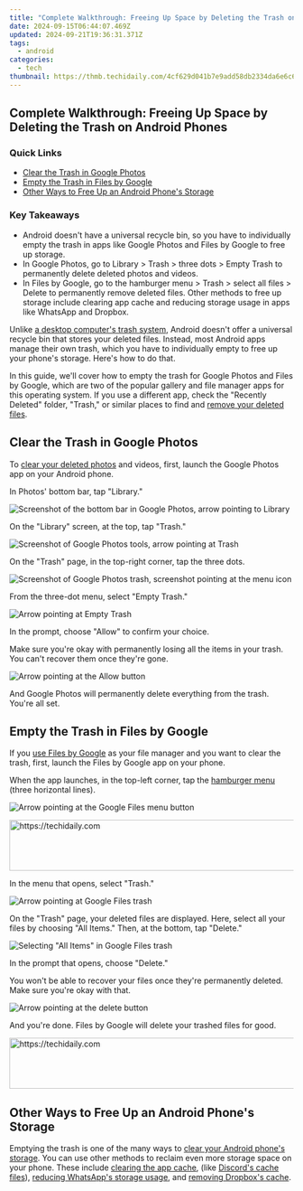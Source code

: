 ```yaml
---
title: "Complete Walkthrough: Freeing Up Space by Deleting the Trash on Android Phones"
date: 2024-09-15T06:44:07.469Z
updated: 2024-09-21T19:36:31.371Z
tags:
  - android
categories:
  - tech
thumbnail: https://thmb.techidaily.com/4cf629d041b7e9add58db2334da6e6c6bff213af23c974168630105d2e88b454.jpg
---
```


## Complete Walkthrough: Freeing Up Space by Deleting the Trash on Android Phones

### Quick Links

* [Clear the Trash in Google Photos](https://video-screen-grab.techidaily.com/new-2024-approved-top-12-tycoons-the-ultimate-challenge-for-every-gamer/)
* [Empty the Trash in Files by Google](https://article-files.techidaily.com/updated-revolutionary-techniques-to-elevate-vhs-photos-on-pcs/)
* [Other Ways to Free Up an Android Phone's Storage](https://youtube-zero.techidaily.com/izing-money-a-complete-guide-to-youtubes-revenue-features-for-2024/)

### Key Takeaways

* Android doesn't have a universal recycle bin, so you have to individually empty the trash in apps like Google Photos and Files by Google to free up storage.
* In Google Photos, go to Library > Trash > three dots > Empty Trash to permanently delete deleted photos and videos.
* In Files by Google, go to the hamburger menu > Trash > select all files > Delete to permanently remove deleted files. Other methods to free up storage include clearing app cache and reducing storage usage in apps like WhatsApp and Dropbox.

 Unlike [a desktop computer's trash system](https://some-guidance.techidaily.com/new-the-complete-powerdirector-2024-users-handbook/), Android doesn't offer a universal recycle bin that stores your deleted files. Instead, most Android apps manage their own trash, which you have to individually empty to free up your phone's storage. Here's how to do that.

 In this guide, we'll cover how to empty the trash for Google Photos and Files by Google, which are two of the popular gallery and file manager apps for this operating system. If you use a different app, check the "Recently Deleted" folder, "Trash," or similar places to find and [remove your deleted files](https://youtube-zero.techidaily.com/024-approved-the-definitive-guide-to-crafting-videos-on-youtube/).

##  Clear the Trash in Google Photos

 To [clear your deleted photos](https://screen-recording.techidaily.com/2024-approved-obs-tutorial-capturing-every-moment-of-gameplay/) and videos, first, launch the Google Photos app on your Android phone.

 In Photos' bottom bar, tap "Library."

![Screenshot of the bottom bar in Google Photos, arrow pointing to Library](https://static1.howtogeekimages.com/wordpress/wp-content/uploads/2023/11/1-google-photos-library.png) 

 On the "Library" screen, at the top, tap "Trash."

![Screenshot of Google Photos tools, arrow pointing at Trash](https://static1.howtogeekimages.com/wordpress/wp-content/uploads/2023/11/2-google-photos-trash.png) 

 On the "Trash" page, in the top-right corner, tap the three dots.

![Screenshot of Google Photos trash, screenshot pointing at the menu icon](https://static1.howtogeekimages.com/wordpress/wp-content/uploads/2023/11/3-google-photos-trash-menu.png) 

 From the three-dot menu, select "Empty Trash."

![Arrow pointing at Empty Trash](https://static1.howtogeekimages.com/wordpress/wp-content/uploads/2023/11/4-google-photos-empty-trash.png) 

 In the prompt, choose "Allow" to confirm your choice.

 Make sure you're okay with permanently losing all the items in your trash. You can't recover them once they're gone.

![Arrow pointing at the Allow button](https://static1.howtogeekimages.com/wordpress/wp-content/uploads/2023/11/5-google-photos-deletion-prompt.png) 

 And Google Photos will permanently delete everything from the trash. You're all set.

##  Empty the Trash in Files by Google

 If you [use Files by Google](https://facebook-videos.techidaily.com/updated-recorded-reality-facebook-live-2023/) as your file manager and you want to clear the trash, first, launch the Files by Google app on your phone.

 When the app launches, in the top-left corner, tap the [hamburger menu](https://review-topics.techidaily.com/recover-your-contacts-after-oppo-reno-8t-has-been-deleted-by-fonelab-android-recover-contacts/) (three horizontal lines).

![Arrow pointing at the Google Files menu button](https://static1.howtogeekimages.com/wordpress/wp-content/uploads/2023/11/6-files-by-google-menu.png) 

<!-- affiliate ads begin -->
<a href="https://ephamedtechinc.pxf.io/c/5597632/2136623/26400" target="_top" id="2136623">
  <img src="//a.impactradius-go.com/display-ad/26400-2136623" border="0" alt="https://techidaily.com" width="728" height="90"/>
</a>
<img height="0" width="0" src="https://ephamedtechinc.pxf.io/i/5597632/2136623/26400" style="position:absolute;visibility:hidden;" border="0" />
<!-- affiliate ads end -->

 In the menu that opens, select "Trash."

![Arrow pointing at Google Files trash](https://static1.howtogeekimages.com/wordpress/wp-content/uploads/2023/11/7-files-by-google-trash.png) 

 On the "Trash" page, your deleted files are displayed. Here, select all your files by choosing "All Items." Then, at the bottom, tap "Delete."

![Selecting "All Items" in Google Files trash](https://static1.howtogeekimages.com/wordpress/wp-content/uploads/2023/11/8-files-by-google-empty-trash.png) 

 In the prompt that opens, choose "Delete."

 You won't be able to recover your files once they're permanently deleted. Make sure you're okay with that.

![Arrow pointing at the delete button](https://static1.howtogeekimages.com/wordpress/wp-content/uploads/2023/11/9-files-by-google-removal-prompt.png) 

 And you're done. Files by Google will delete your trashed files for good.

<!-- affiliate ads begin -->
<a href="https://ephamedtechinc.pxf.io/c/5597632/2136625/26400" target="_top" id="2136625">
  <img src="//a.impactradius-go.com/display-ad/26400-2136625" border="0" alt="https://techidaily.com" width="728" height="90"/>
</a>
<img height="0" width="0" src="https://ephamedtechinc.pxf.io/i/5597632/2136625/26400" style="position:absolute;visibility:hidden;" border="0" />
<!-- affiliate ads end -->

##  Other Ways to Free Up an Android Phone's Storage

 Emptying the trash is one of the many ways to [clear your Android phone's storage](https://screen-mirror.techidaily.com/how-to-mirror-your-samsung-galaxy-s23plus-screen-to-pc-with-chromecast-drfone-by-drfone-android/). You can use other methods to reclaim even more storage space on your phone. These include [clearing the app cache](https://digital-screen-recording.techidaily.com/new-inexpensive-pc-monitoring-software-for-2024/), (like [Discord's cache files](https://facebook-video-footage.techidaily.com/new-2024-approved-5-second-stories-explained-well/)), [reducing WhatsApp's storage usage](https://facebook-record-videos.techidaily.com/unlocking-creative-potential-in-lyric-videos-with-lyric-video-maker-for-2024/), and [removing Dropbox's cache](https://ios-unlock.techidaily.com/in-2024-a-comprehensive-guide-to-apple-iphone-14-plus-blacklist-removal-tips-and-tools-by-drfone-ios/).

<ins class="adsbygoogle"
     style="display:block"
     data-ad-format="autorelaxed"
     data-ad-client="ca-pub-7571918770474297"
     data-ad-slot="1223367746"></ins>

<ins class="adsbygoogle"
     style="display:block"
     data-ad-client="ca-pub-7571918770474297"
     data-ad-slot="8358498916"
     data-ad-format="auto"
     data-full-width-responsive="true"></ins>



